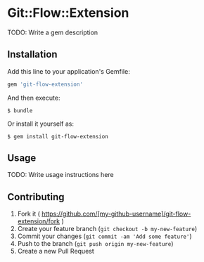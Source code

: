 # Git::Flow::Extension

TODO: Write a gem description

## Installation

Add this line to your application's Gemfile:

```ruby
gem 'git-flow-extension'
```

And then execute:

    $ bundle

Or install it yourself as:

    $ gem install git-flow-extension

## Usage

TODO: Write usage instructions here

## Contributing

1. Fork it ( https://github.com/[my-github-username]/git-flow-extension/fork )
2. Create your feature branch (`git checkout -b my-new-feature`)
3. Commit your changes (`git commit -am 'Add some feature'`)
4. Push to the branch (`git push origin my-new-feature`)
5. Create a new Pull Request

